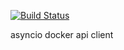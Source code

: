 [![Build Status](https://travis-ci.org/adaptivdesign/asyncio-docker.svg?branch=master)](https://travis-ci.org/adaptivdesign/asyncio-docker)

asyncio docker api client
